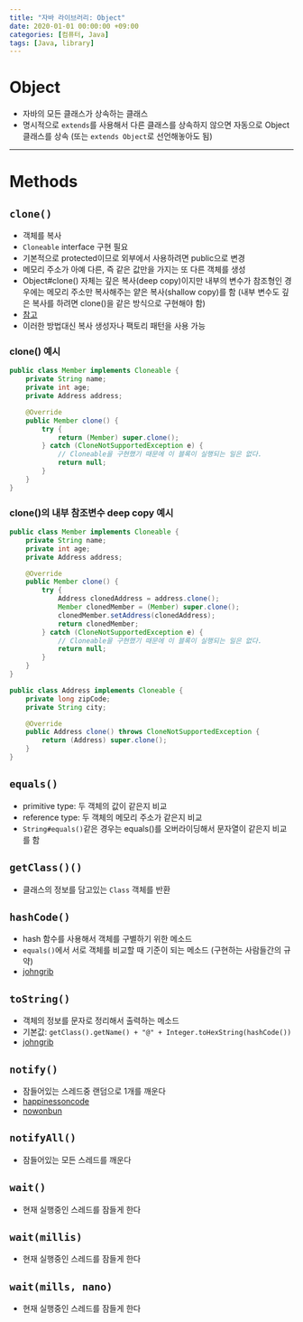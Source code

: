 ```yaml
---
title: "자바 라이브러리: Object"
date: 2020-01-01 00:00:00 +09:00
categories: [컴퓨터, Java]
tags: [Java, library]
---
```


# Object
- 자바의 모든 클래스가 상속하는 클래스
- 명시적으로 `extends`를 사용해서 다른 클래스를 상속하지 않으면 자동으로 Object 클래스를 상속 (또는 `extends Object`로 선언해놓아도 됨)

---

# Methods
## `clone()`
- 객체를 복사
- `Cloneable` interface 구현 필요
- 기본적으로 protected이므로 외부에서 사용하려면 public으로 변경
- 메모리 주소가 아예 다른, 즉 같은 값만을 가지는 또 다른 객체를 생성
- Object#clone() 자체는 깊은 복사(deep copy)이지만 내부의 변수가 참조형인 경우에는 메모리 주소만 복사해주는 얕은 복사(shallow copy)를 함 (내부 변수도 깊은 복사를 하려면 clone()을 같은 방식으로 구현해야 함)
- [참고](https://developer-youngjun.tistory.com/20)
- 이러한 방법대신 복사 생성자나 팩토리 패턴을 사용 가능

### clone() 예시
```java
public class Member implements Cloneable {
    private String name;
    private int age;
    private Address address;

    @Override
    public Member clone() {
        try {
            return (Member) super.clone();
        } catch (CloneNotSupportedException e) {
            // Cloneable을 구현했기 때문에 이 블록이 실행되는 일은 없다.
            return null;
        }
    }
}
```

### clone()의 내부 참조변수 deep copy 예시
```java
public class Member implements Cloneable {
    private String name;
    private int age;
    private Address address;

    @Override
    public Member clone() {
        try {
            Address clonedAddress = address.clone();
            Member clonedMember = (Member) super.clone();
            clonedMember.setAddress(clonedAddress);
            return clonedMember;
        } catch (CloneNotSupportedException e) {
            // Cloneable을 구현했기 때문에 이 블록이 실행되는 일은 없다.
            return null;
        }
    }
}

public class Address implements Cloneable {
    private long zipCode;
    private String city;

    @Override
    public Address clone() throws CloneNotSupportedException {
        return (Address) super.clone();
    }
}
```

## `equals()`
- primitive type: 두 객체의 값이 같은지 비교
- reference type: 두 객체의 메모리 주소가 같은지 비교
- `String#equals()`같은 경우는 equals()를 오버라이딩해서 문자열이 같은지 비교를 함


## `getClass()()`
- 클래스의 정보를 담고있는 `Class` 객체를 반환


## `hashCode()`
- hash 함수를 사용해서 객체를 구별하기 위한 메소드
- `equals()`에서 서로 객체를 비교할 때 기준이 되는 메소드 (구현하는 사람들간의 규약)
- [johngrib](https://johngrib.github.io/wiki/Object-hashCode/)


## `toString()`
- 객체의 정보를 문자로 정리해서 출력하는 메소드
- 기본값: `getClass().getName() + "@" + Integer.toHexString(hashCode())`
- [johngrib](https://johngrib.github.io/wiki/Object-toString/)


## `notify()`
- 잠들어있는 스레드중 랜덤으로 1개를 깨운다
- [happinessoncode](http://happinessoncode.com/2017/10/05/java-object-wait-and-notify/)
- [nowonbun](https://nowonbun.tistory.com/301)

## `notifyAll()`
- 잠들어있는 모든 스레드를 깨운다


## `wait()`
- 현재 실행중인 스레드를 잠들게 한다


## `wait(millis)`
- 현재 실행중인 스레드를 잠들게 한다


## `wait(mills, nano)`
- 현재 실행중인 스레드를 잠들게 한다



























